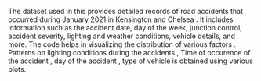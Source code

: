 The dataset used in this provides detailed records of road accidents that occurred during January 2021 in Kensington and Chelsea . It includes information such as the accident date, day of the week, junction control, accident severity, lighting and weather conditions, vehicle details, and more. The code helps in visualizing the distribution of various factors . Patterns on lighting conditions during the accidents , Time of occurence of the accident , day of the accident , type of vehicle is obtained using various plots.
